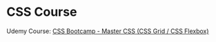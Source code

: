 # CSS Course

Udemy Course: [CSS Bootcamp - Master CSS (CSS Grid / CSS Flexbox)](https://www.udemy.com/course/css-bootcamp-master-in-css-including-css-grid-flexbox/learn/lecture/12047710?start=0#overview)
